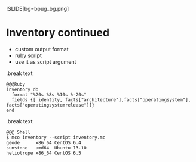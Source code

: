 !SLIDE[bg=bpug_bg.png]

# Inventory continued #

* custom output format
* ruby script
* use it as script argument

.break text

    @@@Ruby
    inventory do
      format "%20s %8s %10s %-20s"
      fields {[ identity, facts["architecture"],facts["operatingsystem"], facts["operatingsystemrelease"]]}
    end

.break text

    @@@ Shell
    $ mco inventory --script inventory.mc
    geode      x86_64 CentOS 6.4
    sunstone   amd64  Ubuntu 13.10
    heliotrope x86_64 CentOS 6.5
